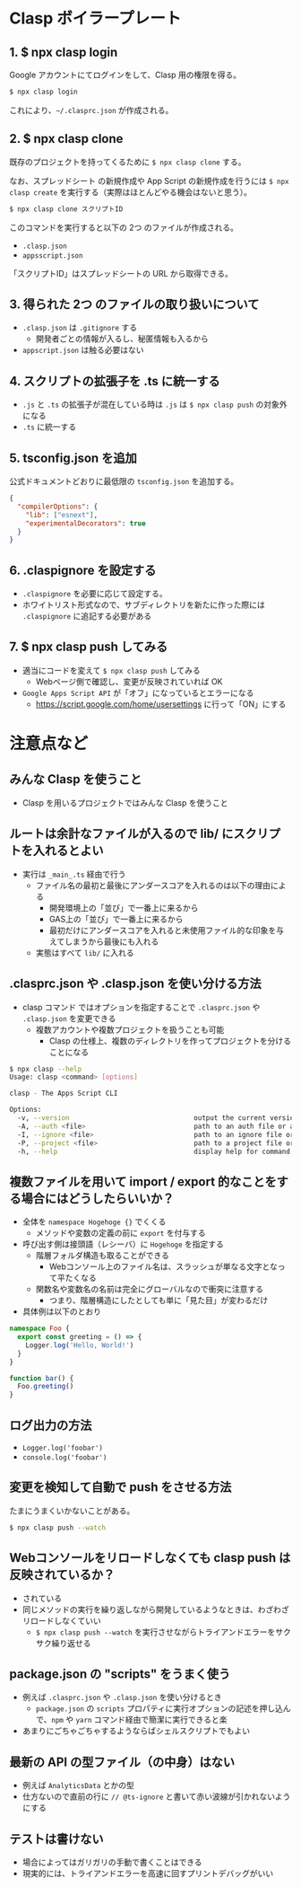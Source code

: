 # Clasp ボイラープレート

## 1. $ npx clasp login
Google アカウントにてログインをして、Clasp 用の権限を得る。

```bash
$ npx clasp login
```

これにより、`~/.clasprc.json` が作成される。

## 2. $ npx clasp clone
既存のプロジェクトを持ってくるために `$ npx clasp clone` する。

なお、スプレッドシート の新規作成や App Script の新規作成を行うには `$ npx clasp create` を実行する（実際はほとんどやる機会はないと思う）。

```bash
$ npx clasp clone スクリプトID
```

このコマンドを実行すると以下の 2つ のファイルが作成される。

- `.clasp.json`
- `appsscript.json`

「スクリプトID」はスプレッドシートの URL から取得できる。

## 3. 得られた 2つ のファイルの取り扱いについて
- `.clasp.json` は `.gitignore` する
  - 開発者ごとの情報が入るし、秘匿情報も入るから
- `appscript.json` は触る必要はない

## 4. スクリプトの拡張子を .ts に統一する
- `.js` と `.ts` の拡張子が混在している時は `.js` は `$ npx clasp push` の対象外になる
- `.ts` に統一する

## 5. tsconfig.json を追加
公式ドキュメントどおりに最低限の `tsconfig.json` を追加する。

```json
{
  "compilerOptions": {
    "lib": ["esnext"],
    "experimentalDecorators": true
  }
}
```

## 6. .claspignore を設定する
- `.claspignore` を必要に応じて設定する。
- ホワイトリスト形式なので、サブディレクトリを新たに作った際には `.claspignore` に追記する必要がある

## 7. $ npx clasp push してみる
- 適当にコードを変えて `$ npx clasp push` してみる
  - Webページ側で確認し、変更が反映されていれば OK
- `Google Apps Script API` が「オフ」になっているとエラーになる
  - https://script.google.com/home/usersettings に行って「ON」にする

# 注意点など

## みんな Clasp を使うこと
- Clasp を用いるプロジェクトではみんな Clasp を使うこと

## ルートは余計なファイルが入るので lib/ にスクリプトを入れるとよい
- 実行は `_main_.ts` 経由で行う
  - ファイル名の最初と最後にアンダースコアを入れるのは以下の理由による
    - 開発環境上の「並び」で一番上に来るから
    - GAS上の「並び」で一番上に来るから
    - 最初だけにアンダースコアを入れると未使用ファイル的な印象を与えてしまうから最後にも入れる
  - 実態はすべて `lib/` に入れる

## .clasprc.json や .clasp.json を使い分ける方法
- clasp コマンド ではオプションを指定することで `.clasprc.json` や `.clasp.json` を変更できる
  - 複数アカウントや複数プロジェクトを扱うことも可能
    - Clasp の仕様上、複数のディレクトリを作ってプロジェクトを分けることになる

```bash
$ npx clasp --help
Usage: clasp <command> [options]

clasp - The Apps Script CLI

Options:
  -v, --version                               output the current version
  -A, --auth <file>                           path to an auth file or a folder with a '.clasprc.json' file.
  -I, --ignore <file>                         path to an ignore file or a folder with a '.claspignore' file.
  -P, --project <file>                        path to a project file or to a folder with a '.clasp.json' file.
  -h, --help                                  display help for command
```

## 複数ファイルを用いて import / export 的なことをする場合にはどうしたらいいか？
- 全体を `namespace Hogehoge {}` でくくる
  - メソッドや変数の定義の前に `export` を付与する
- 呼び出す側は接頭語（レシーバ）に `Hogehoge` を指定する
  - 階層フォルダ構造も取ることができる
    - Webコンソール上のファイル名は、スラッシュが単なる文字となって平たくなる
  - 関数名や変数名の名前は完全にグローバルなので衝突に注意する
    - つまり、階層構造にしたとしても単に「見た目」が変わるだけ
- 具体例は以下のとおり

```typescript:Foo.ts
namespace Foo {
  export const greeting = () => {
    Logger.log('Hello, World!')
  }
}
```

```typescript:bar.ts
function bar() {
  Foo.greeting()
}
```

## ログ出力の方法
- `Logger.log('foobar')`
- `console.log('foobar')`

## 変更を検知して自動で push をさせる方法
たまにうまくいかないことがある。

```bash
$ npx clasp push --watch
```

## Webコンソールをリロードしなくても clasp push は反映されているか？
- されている
- 同じメソッドの実行を繰り返しながら開発しているようなときは、わざわざリロードしなくていい
  - `$ npx clasp push --watch` を実行させながらトライアンドエラーをサクサク繰り返せる

## package.json の "scripts" をうまく使う
- 例えば `.clasprc.json` や `.clasp.json` を使い分けるとき
  - `package.json` の `scripts` プロパティに実行オプションの記述を押し込んで、`npm` や `yarn` コマンド経由で簡潔に実行できると楽
- あまりにごちゃごちゃするようならばシェルスクリプトでもよい

## 最新の API の型ファイル（の中身）はない
- 例えば `AnalyticsData` とかの型
- 仕方ないので直前の行に `// @ts-ignore` と書いて赤い波線が引かれないようにする

## テストは書けない
- 場合によってはガリガリの手動で書くことはできる
- 現実的には、トライアンドエラーを高速に回すプリントデバッグがいい
